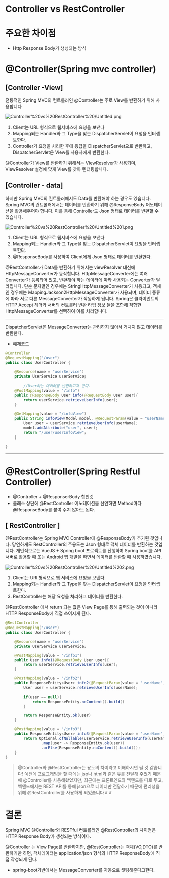 # Controller vs RestController

# 주요한 차이점

- Http Response Body가 생성되는 방식

# @Controller(Spring mvc controller)

## [Controller -View]

전통적인 Spring MVC의 컨트롤러인 @Controller는 주로 View를 반환하기 위해 사용합니다

![Controller%20vs%20RestController%20/Untitled.png](Controller%20vs%20RestController%20/Untitled.png)

1. Client는 URL 형식으로 웹서비스에 요청을 보낸다
2. Mapping되는 Handler와 그 Type을 찾는 DispatcherServlet이 요청을 인터셉트한다.
3. Controller가 요청을 처리한 후에 응답을 DispatcherServlet으로 반환하고, DispatcherServlet은 View를 사용자에게 반환한다.

@Controller가 View를 반환하기 위해서는 ViewResolver가 사용되며, ViewResolver 설정에 맞게 View를 찾아 렌더링합니다.

## [Controller - data]

하지만 Spring MVC의 컨트롤러에서도 Data를 반환해야 하는 경우도 있습니다. Spring MVC의 컨트롤러에서는 데이터를 반환하기 위해 @ResponseBody 어노테이션을 활용해주어야 합니다. 이를 통해 Controller도 Json 형태로 데이터를 반환할 수 있습니다.

![Controller%20vs%20RestController%20/Untitled%201.png](Controller%20vs%20RestController%20/Untitled%201.png)

1. Client는 URL 형식으로 웹서비스에 요청을 보낸다
2. Mapping되는 Handler와 그 Type을 찾는 DIspatcherServlet이 요청을 인터셉트한다.
3. @ResponseBody를 사용하여 Client에게 Json 형태로 데이터를 반환한다.

@RestController가 Data를 반환하기 위해서는 viewResolver 대신에 HttpMessageConverter가 동작합니다. HttpMessageConverter에는 여러 Converter가 등록되어 있고, 반환해야 하는 데이터에 따라 사용되는 Converter가 달라집니다. 단순 문자열인 경우에는 StringHttpMessageConverter가 사용되고, 객체인 경우에는 MappingJackson2HttpMessageConverter가 사용되며, 데이터 종류에 따라 서로 다른 MessageConverter가 작동하게 됩니다. Spring은 클라이언트의 HTTP Accept 헤더와 서버의 컨트롤러 반환 타입 정보 둘을 조합해 적합한 HttpMessageConverter를 선택하여 이를 처리합니다.

---

DispatcherServlet은 MessageConverter는 관리하지 않아서 거치지 않고 데이터를 반환한다.

- 예제코드

```java
@Controller
@RequestMapping("/user")
public class UserController {

    @Resource(name = "userService")
    private UserService userService;
		
		//User라는 데이터를 반환하고자 한다.
    @PostMapping(value = "/info")
    public @ResponseBody User info(@RequestBody User user){
        return userService.retrieveUserInfo(user);
    }
    
    @GetMapping(value = "/infoView")
    public String infoView(Model model, @RequestParam(value = "userName", required = true) String userName){
        User user = userService.retrieveUserInfo(userName);
        model.addAttribute("user", user);
        return "/user/userInfoView";
    }

}
```

---

# @RestController(Spring Restful Controller)

- @Controller + @ResponserBody 합친것
- 클래스 상단에 @RestController 어노테이션을 선언하면 Method마다 @ResponseBody를 붙여 주지 않아도 된다.

## [ RestController ]

@RestController는 Spring MVC Controller에 @ResponseBody가 추가된 것입니다. 당연하게도 RestController의 주용도는 Json 형태로 객체 데이터를 반환하는 것입니다. 개인적으로는 VueJS + Spring boot 프로젝트를 진행하며 Spring boot를 API 서버로 활용할 때 또는 Android 앱 개발을 하면서 데이터를 반환할 때 사용하였습니다.

![Controller%20vs%20RestController%20/Untitled%202.png](Controller%20vs%20RestController%20/Untitled%202.png)

1. Client는 URI 형식으로 웹 서비스에 요청을 보낸다.
2. Mapping되는 Handler와 그 Type을 찾는 DispatcherServlet이 요청을 인터셉트한다.
3. RestController는 해당 요청을 처리하고 데이터를 반환한다.

@RestController 에서 return 되는 값은 View Page를 통해 출력되는 것이 아니라 HTTP ResponseBody에 직접 쓰여지게 된다.

```java
@RestController
@RequestMapping("/user")
public class UserController {

    @Resource(name = "userService")
    private UserService userService;

    @PostMapping(value = "/info1")
    public User info1(@RequestBody User user){
        return userService.retrieveUserInfo(user);
    }

    @PostMapping(value = "/info2")
    public ResponseEntity<User> info2(@RequestParam(value = "userName", required = true) String userName){
        User user = userService.retrieveUserInfo(userName);

        if(user == null){
            return ResponseEntity.noContent().build()
        }

        return ResponseEntity.ok(user)
    }

    @PostMapping(value = "/info3")
    public ResponseEntity<User> info3(@RequestParam(value = "userName", required = true) String userName){
        return Optional.ofNullable(userService.retrieveUserInfo(userName))
                .map(user -> ResponseEntity.ok(user))
                .orElse(ResponseEntity.noContent().build());
    }
}
```

> @Controller와 @RestController는 용도의 차이라고 이해하시면 될 것 같습니다! 예전에 프로그래밍을 할 때에는 jsp나 html과 같은 뷰를 전달해 주었기 때문에 @Controller를 사용해왔었지만, 최근에는 프론트엔드와 백엔드를 따로 두고, 백엔드에서는 REST API를 통해 json으로 데이터만 전달하기 때문에 편리성을 위해 @RestController를 사용하게 되었습니다ㅎㅎ

# 결론

Spring MVC @Controller와 RESTful 컨트롤러인 @RestController의 차이점은 HTTP Response Body가 생성되는 방식이다.

@Controller 는 View Page를 반환하지만, @RestController는 객체(VO,DTO)를 반환하기만 하면, 객체데이터는 application/json 형식의 HTTP ResponseBody에 직접 작성되게 된다.

- spring-boot기반에서는 MessageConverter를 자동으로 셋팅해준다고한다.
